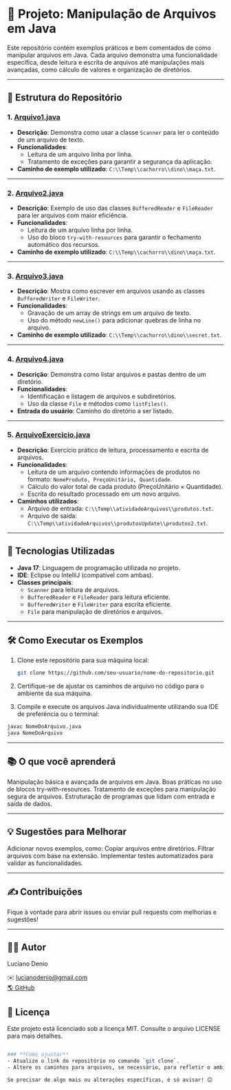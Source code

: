 # 📁 Projeto: Manipulação de Arquivos em Java

Este repositório contém exemplos práticos e bem comentados de como manipular arquivos em Java. Cada arquivo demonstra uma funcionalidade específica, desde leitura e escrita de arquivos até manipulações mais avançadas, como cálculo de valores e organização de diretórios.

---

## 📜 Estrutura do Repositório

### **1. [Arquivo1.java](./src/application/Arquivo1.java)**
- **Descrição**: Demonstra como usar a classe `Scanner` para ler o conteúdo de um arquivo de texto.
- **Funcionalidades**:
  - Leitura de um arquivo linha por linha.
  - Tratamento de exceções para garantir a segurança da aplicação.
- **Caminho de exemplo utilizado**: `C:\\Temp\\cachorro\\dino\\maça.txt`.

---

### **2. [Arquivo2.java](./src/application/Arquivo2.java)**
- **Descrição**: Exemplo de uso das classes `BufferedReader` e `FileReader` para ler arquivos com maior eficiência.
- **Funcionalidades**:
  - Leitura de um arquivo linha por linha.
  - Uso do bloco `try-with-resources` para garantir o fechamento automático dos recursos.
- **Caminho de exemplo utilizado**: `C:\\Temp\\cachorro\\dino\\maça.txt`.

---

### **3. [Arquivo3.java](./src/application/Arquivo3.java)**
- **Descrição**: Mostra como escrever em arquivos usando as classes `BufferedWriter` e `FileWriter`.
- **Funcionalidades**:
  - Gravação de um array de strings em um arquivo de texto.
  - Uso do método `newLine()` para adicionar quebras de linha no arquivo.
- **Caminho de exemplo utilizado**: `C:\\Temp\\cachorro\\dino\\secret.txt`.

---

### **4. [Arquivo4.java](./src/application/Arquivo4.java)**
- **Descrição**: Demonstra como listar arquivos e pastas dentro de um diretório.
- **Funcionalidades**:
  - Identificação e listagem de arquivos e subdiretórios.
  - Uso da classe `File` e métodos como `listFiles()`.
- **Entrada do usuário**: Caminho do diretório a ser listado.

---

### **5. [ArquivoExercicio.java](./src/application/ArquivoExercicio.java)**
- **Descrição**: Exercício prático de leitura, processamento e escrita de arquivos.
- **Funcionalidades**:
  - Leitura de um arquivo contendo informações de produtos no formato: `NomeProduto, PreçoUnitário, Quantidade`.
  - Cálculo do valor total de cada produto (PreçoUnitário × Quantidade).
  - Escrita do resultado processado em um novo arquivo.
- **Caminhos utilizados**:
  - Arquivo de entrada: `C:\\Temp\\atividadeArquivos\\produtos.txt`.
  - Arquivo de saída: `C:\\Temp\\atividadeArquivos\\produtosUpdate\\produtos2.txt`.

---

## 🚀 Tecnologias Utilizadas

- **Java 17**: Linguagem de programação utilizada no projeto.
- **IDE**: Eclipse ou IntelliJ (compatível com ambas).
- **Classes principais**:
  - `Scanner` para leitura de arquivos.
  - `BufferedReader` e `FileReader` para leitura eficiente.
  - `BufferedWriter` e `FileWriter` para escrita eficiente.
  - `File` para manipulação de diretórios e arquivos.

---

## 🛠️ Como Executar os Exemplos

1. Clone este repositório para sua máquina local:
   ```bash
   git clone https://github.com/seu-usuario/nome-do-repositorio.git


2. Certifique-se de ajustar os caminhos de arquivo no código para o ambiente da sua máquina.

3. Compile e execute os arquivos Java individualmente utilizando sua IDE de preferência ou o terminal:
```bash
javac NomeDoArquivo.java
java NomeDoArquivo
```
___

## 📚 O que você aprenderá
Manipulação básica e avançada de arquivos em Java.
Boas práticas no uso de blocos try-with-resources.
Tratamento de exceções para manipulação segura de arquivos.
Estruturação de programas que lidam com entrada e saída de dados.
___

## 💡 Sugestões para Melhorar
Adicionar novos exemplos, como:
Copiar arquivos entre diretórios.
Filtrar arquivos com base na extensão.
Implementar testes automatizados para validar as funcionalidades.

___

## ✍️ Contribuições
Fique à vontade para abrir issues ou enviar pull requests com melhorias e sugestões!

___

## 👨‍💻 Autor
Luciano Denio

✉️ lucianodenio@gmail.com  
[🌎 GitHub](https://github.com/LucianoDenio)


## 📄 Licença
Este projeto está licenciado sob a licença MIT. Consulte o arquivo LICENSE para mais detalhes.
```bash

### **Como ajustar**
- Atualize o link do repositório no comando `git clone`.
- Altere os caminhos para arquivos, se necessário, para refletir o ambiente da sua máquina.

Se precisar de algo mais ou alterações específicas, é só avisar! 😊


